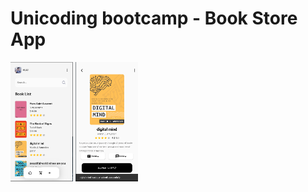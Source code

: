 # Unicoding bootcamp - Book Store App

<p float="left">
  <img src="https://github.com/Aya-Jafar/book_store_app/blob/master/WM-Screenshots-20220827212746.png" width="100" />
  <img src="https://github.com/Aya-Jafar/book_store_app/blob/master/WM-Screenshots-20220827220411.png" width="100" /> 
</p>
